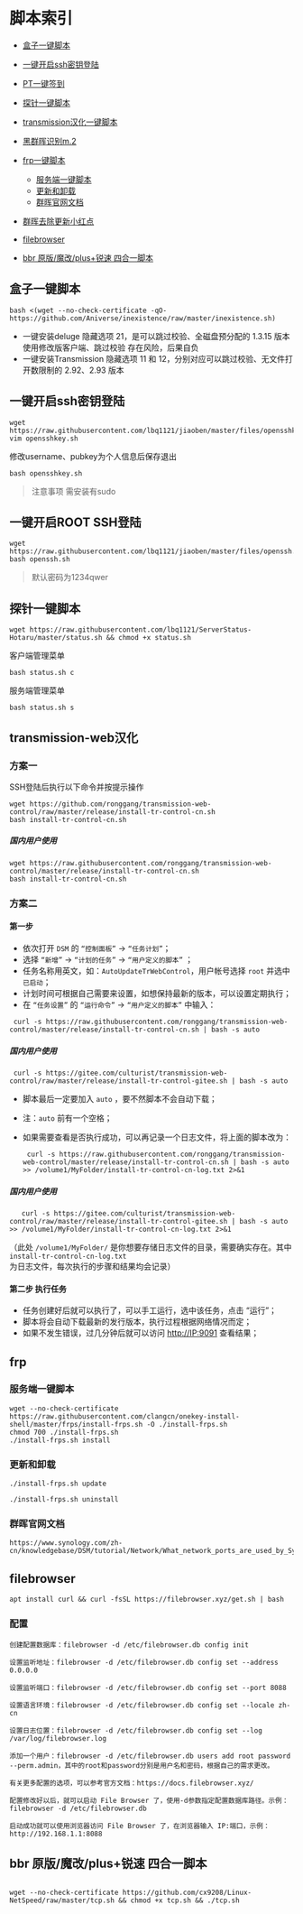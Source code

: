 # 脚本索引

* [盒子一键脚本](#盒子一键脚本)
* [一键开启ssh密钥登陆](#一键开启ssh密钥登陆)
* [PT一键签到](https://github.com/lbq1121/jiaoben/raw/master/PT%E7%AB%99%E4%B8%80%E9%94%AE%E7%AD%BE%E5%88%B0.bat)


* [  探针一键脚本  ](#探针一键脚本)


* [ transmission汉化一键脚本  ](#transmission-web汉化 )
* [黑群晖识别m.2](https://github.com/lbq1121/jiaoben/blob/master/%E9%BB%91%E7%BE%A4%E6%99%96%E8%AF%86%E5%88%ABm.2.md)


* [  frp一键脚本](#frp)
  * [  服务端一键脚本](#服务端一键脚本)
  * [  更新和卸载](#更新和卸载)
  * [  群晖官网文档](#群晖官网文档)

* [ 群晖去除更新小红点 ](https://github.com/lbq1121/jiaoben/blob/master/%E7%BE%A4%E6%99%96%E5%8E%BB%E5%B0%8F%E7%BA%A2%E7%82%B9.md)

* [filebrowser](#filebrowser)

* [bbr 原版/魔改/plus+锐速 四合一脚本](#bbr-原版魔改plus锐速-四合一脚本)

## 盒子一键脚本


```shell
bash <(wget --no-check-certificate -qO- https://github.com/Aniverse/inexistence/raw/master/inexistence.sh)
```

- 一键安装deluge 隐藏选项 21，是可以跳过校验、全磁盘预分配的 1.3.15 版本
使用修改版客户端、跳过校验 存在风险，后果自负
- 一键安装Transmission 隐藏选项 11 和 12，分别对应可以跳过校验、无文件打开数限制的 2.92、2.93 版本

## 一键开启ssh密钥登陆

``` shell
wget https://raw.githubusercontent.com/lbq1121/jiaoben/master/files/opensshkey.sh
vim opensshkey.sh
```

修改username、pubkey为个人信息后保存退出

``` shell
bash opensshkey.sh
```

> 注意事项 需安装有sudo

## 一键开启ROOT SSH登陆

``` shell
wget https://raw.githubusercontent.com/lbq1121/jiaoben/master/files/openssh.sh
bash openssh.sh
```

> 默认密码为1234qwer



## 探针一键脚本

```shell
wget https://raw.githubusercontent.com/lbq1121/ServerStatus-Hotaru/master/status.sh && chmod +x status.sh
```

客户端管理菜单
```shell
bash status.sh c
```

服务端管理菜单
```shell
bash status.sh s
```

## transmission-web汉化

### 方案一

SSH登陆后执行以下命令并按提示操作

```shell
wget https://github.com/ronggang/transmission-web-control/raw/master/release/install-tr-control-cn.sh
bash install-tr-control-cn.sh
```

##### 国内用户使用

```
wget https://raw.githubusercontent.com/ronggang/transmission-web-control/master/release/install-tr-control-cn.sh
bash install-tr-control-cn.sh
```



### 方案二

#### 第一步


- 依次打开 `DSM` 的 `“控制面板”` -> `“任务计划”`；
- 选择 `“新增”` -> `“计划的任务”` -> `“用户定义的脚本”` ；
- 任务名称用英文，如：`AutoUpdateTrWebControl`，用户帐号选择 `root` 并选中 `已启动`；
- 计划时间可根据自己需要来设置，如想保持最新的版本，可以设置定期执行；
- 在 `“任务设置”` 的 `“运行命令”` -> `“用户定义的脚本”` 中输入：

```shell
 curl -s https://raw.githubusercontent.com/ronggang/transmission-web-control/master/release/install-tr-control-cn.sh | bash -s auto
```

##### 国内用户使用

```shell
 curl -s https://gitee.com/culturist/transmission-web-control/raw/master/release/install-tr-control-gitee.sh | bash -s auto
```

- 脚本最后一定要加入 `auto` ，要不然脚本不会自动下载；

- 注：`auto` 前有一个空格；

- 如果需要查看是否执行成功，可以再记录一个日志文件，将上面的脚本改为：

  ```shell
   curl -s https://raw.githubusercontent.com/ronggang/transmission-web-control/master/release/install-tr-control-cn.sh | bash -s auto >> /volume1/MyFolder/install-tr-control-cn-log.txt 2>&1
  ```

##### 国内用户使用

```shell
   curl -s https://gitee.com/culturist/transmission-web-control/raw/master/release/install-tr-control-gitee.sh | bash -s auto >> /volume1/MyFolder/install-tr-control-cn-log.txt 2>&1
```

  

  （此处 `/volume1/MyFolder/` 是你想要存储日志文件的目录，需要确实存在。其中 `install-tr-control-cn-log.txt` 为日志文件，每次执行的步骤和结果均会记录）

#### 第二步 执行任务

  - 任务创建好后就可以执行了，可以手工运行，选中该任务，点击 “运行”；
  - 脚本将会自动下载最新的发行版本，执行过程根据网络情况而定；
  - 如果不发生错误，过几分钟后就可以访问 [http://IP:9091](http://ip:9091/) 查看结果；


## frp

### 服务端一键脚本

```
wget --no-check-certificate https://raw.githubusercontent.com/clangcn/onekey-install-shell/master/frps/install-frps.sh -O ./install-frps.sh
chmod 700 ./install-frps.sh
./install-frps.sh install
````

### 更新和卸载

```
./install-frps.sh update

./install-frps.sh uninstall

```

### 群晖官网文档

```
https://www.synology.com/zh-cn/knowledgebase/DSM/tutorial/Network/What_network_ports_are_used_by_Synology_services
```
## filebrowser

``` 
apt install curl && curl -fsSL https://filebrowser.xyz/get.sh | bash
```

### 配置


``` 
创建配置数据库：filebrowser -d /etc/filebrowser.db config init

设置监听地址：filebrowser -d /etc/filebrowser.db config set --address 0.0.0.0

设置监听端口：filebrowser -d /etc/filebrowser.db config set --port 8088

设置语言环境：filebrowser -d /etc/filebrowser.db config set --locale zh-cn

设置日志位置：filebrowser -d /etc/filebrowser.db config set --log /var/log/filebrowser.log

添加一个用户：filebrowser -d /etc/filebrowser.db users add root password --perm.admin，其中的root和password分别是用户名和密码，根据自己的需求更改。

有关更多配置的选项，可以参考官方文档：https://docs.filebrowser.xyz/

配置修改好以后，就可以启动 File Browser 了，使用-d参数指定配置数据库路径。示例：filebrowser -d /etc/filebrowser.db

启动成功就可以使用浏览器访问 File Browser 了，在浏览器输入 IP:端口，示例：http://192.168.1.1:8088

```


## bbr 原版/魔改/plus+锐速 四合一脚本

```

wget --no-check-certificate https://github.com/cx9208/Linux-NetSpeed/raw/master/tcp.sh && chmod +x tcp.sh && ./tcp.sh

```